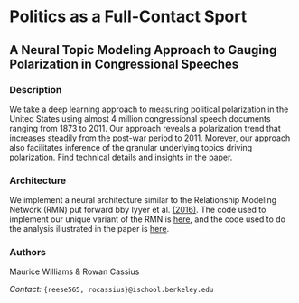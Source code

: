 # Politics as a Full-Contact Sport
## A Neural Topic Modeling Approach to Gauging Polarization in Congressional Speeches

### Description

We take a deep learning approach to measuring political polarization in the United States using almost 4 million congressional speech documents ranging from 1873 to 2011. Our approach reveals a polarization trend that increases steadily from the post-war period to 2011. Morever, our approach also facilitates inference of the granular underlying topics driving polarization. Find technical details and insights in the [paper](https://github.com/Reese565/speech_polarization/blob/master/SpeechPolarization_Cassius%26Williams.pdf).


### Architecture

We implement a neural architecture similar to the Relationship Modeling Network (RMN) put forward bby Iyyer et al. [(2016)](https://www.aclweb.org/anthology/N16-1180/). The code used to implement our unique variant of the RMN is [here](https://github.com/Reese565/speech_polarization/blob/master/scripts/modeling/rmn.py), and the code used to do the analysis illustrated in the paper is [here](https://github.com/Reese565/speech_polarization/blob/master/scripts/modeling/rmn_analyzer.py).


### Authors
Maurice Williams & Rowan Cassius

*Contact:* `{reese565, rocassius}@ischool.berkeley.edu`
